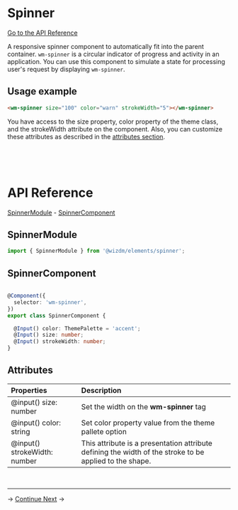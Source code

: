 <!-- toc: docs/reference.json -->

# Spinner

[Go to the API Reference](#api-reference)

A responsive spinner component to automatically fit into the parent container.  `wm-spinner` is a circular indicator of progress and activity in an application. You can use this component to simulate a state for processing user's request by displaying `wm-spinner`.

## Usage example

```html
<wm-spinner size="100" color="warn" strokeWidth="5"></wm-spinner>

```
You have access to the size property, color property of the theme class, and the strokeWidth attribute on the component.
Also, you can customize these attributes as described in the [attributes section](#attributes).

&nbsp;  



&nbsp;  
# API Reference
[SpinnerModule](#spinnermodule) - [SpinnerComponent](#spinnercomponent)


## SpinnerModule 
```typescript
import { SpinnerModule } from '@wizdm/elements/spinner';

```

## SpinnerComponent 
```typescript

@Component({
  selector: 'wm-spinner',
})
export class SpinnerComponent {

  @Input() color: ThemePalette = 'accent';
  @Input() size: number;
  @Input() strokeWidth: number;
}

```

## Attributes

| **Properties**                 | **Description**                                                                                         |
| :----------------------------- | :------------------------------------------------------------------------------------------------------ |
| @input() size: number          | Set the width on the **wm-spinner** tag                                                                 |
| @input()   color: string       | Set color property value from the theme pallete option                                                  |
| @input()   strokeWidth: number | This attribute is a presentation attribute defining the width of the stroke to be applied to the shape. |
  

&nbsp;

---

->
[Continue Next](docs/toc?go=next) 
->
